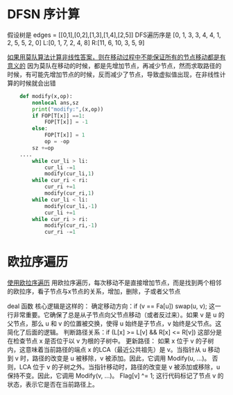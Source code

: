 
# DFSN 序计算
假设树是 edges = [[0,1],[0,2],[1,3],[1,4],[2,5]] 
DFS遍历序是 [0, 1, 3, 3, 4, 4, 1, 2, 5, 5, 2, 0] L:[0, 1, 7, 2, 4, 8] R:[11, 6, 10, 3, 5, 9]

[如果用莫队算法计算非线性答案，则在移动过程中不能保证所有的节点移动都是有意义的](../../mathA/组合数学/计算互质的对数/CoPrimeOnTree.WrongAns.py)
因为莫队在移动的时候，都是先增加节点，再减少节点，然而求取路径的时候，有可能先增加节点的时候，反而减少了节点，导致虚拟值出现，在非线性计算的时候就会出错

``` python
    def modify(x,op):
        nonlocal ans,sz
        print("modify:",(x,op))
        if FOP[T[x]] ==1:
            FOP[T[x]] = -1
        else:
            FOP[T[x]] = 1 
            op = -op
        sz +=op 
    ....
        while cur_li > li:
            cur_li -=1
            modify(cur_li,1)
        while cur_ri < ri:
            cur_ri +=1
            modify(cur_ri,1)
        while cur_li < li:
            modify(cur_li,-1)
            cur_li +=1
        while cur_ri > ri:
            modify(cur_ri,-1)
            cur_ri -=1
```

# 欧拉序遍历
[使用欧拉序遍历](../../mathA/组合数学/计算互质的对数/CoPrimeOnTree.2.py)
用欧拉序遍历，每次移动不是直接增加节点，而是找到两个相邻的欧拉序，看子节点与x节点的关系，增加，删除，子或者父节点

deal 函数 核心逻辑是这样的：
确定移动方向：if (v == Fa[u]) swap(u, v); 这一行非常重要。它确保了总是从子节点向父节点移动（或者反过来）。如果 v 是 u 的父节点，那么 u 和 v 的位置被交换，使得 u 始终是子节点，v 始终是父节点。这简化了后面的逻辑。
判断路径关系：if (L[x] >= L[v] && R[x] <= R[v]) 这部分是在检查节点 x 是否位于以 v 为根的子树中。
更新路径：
如果 x 位于 v 的子树内，这意味着当前路径的端点 x 的LCA（最近公共祖先）是 v。当指针从 u 移动到 v 时，路径的改变是 u 被移除，v 被添加。因此，它调用 Modify(u, ...)。
否则，LCA 位于 v 的子树之外。当指针移动时，路径的改变是 v 被添加或移除，u 保持不变。因此，它调用 Modify(v, ...)。
Flag[v] ^= 1; 这行代码标记了节点 v 的状态，表示它是否在当前路径上。
